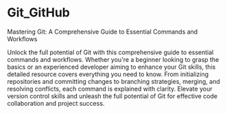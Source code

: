 # Git_GitHub
Mastering Git: A Comprehensive Guide to Essential Commands and Workflows

Unlock the full potential of Git with this comprehensive guide to essential commands and workflows. Whether you're a beginner looking to grasp the basics or an experienced developer aiming to enhance your Git skills, this detailed resource covers everything you need to know. From initializing repositories and committing changes to branching strategies, merging, and resolving conflicts, each command is explained with clarity. Elevate your version control skills and unleash the full potential of Git for effective code collaboration and project success.
